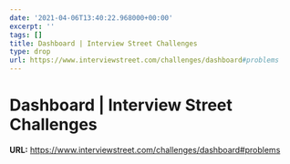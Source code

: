 ```yaml
---
date: '2021-04-06T13:40:22.968000+00:00'
excerpt: ''
tags: []
title: Dashboard | Interview Street Challenges
type: drop
url: https://www.interviewstreet.com/challenges/dashboard#problems
---
```


# Dashboard | Interview Street Challenges

**URL:** https://www.interviewstreet.com/challenges/dashboard#problems
